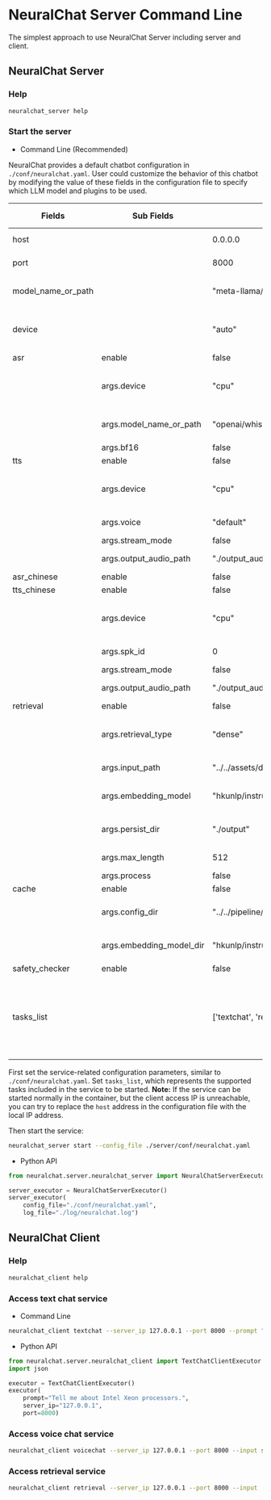 # NeuralChat Server Command Line

The simplest approach to use NeuralChat Server including server and client.

## NeuralChat Server
### Help
```bash
neuralchat_server help
```
### Start the server
- Command Line (Recommended)

NeuralChat provides a default chatbot configuration in `./conf/neuralchat.yaml`. User could customize the behavior of this chatbot by modifying the value of these fields in the configuration file to specify which LLM model and plugins to be used.

| Fields                    | Sub Fields               | Default Values                             | Possible Values                  |
| ------------------------- | ------------------------ | --------------------------------------- | --------------------------------- |
| host                      |                          | 0.0.0.0                                 | Any valid IP address              |
| port                      |                          | 8000                                    | Any valid port number             |
| model_name_or_path        |                          | "meta-llama/Llama-2-7b-chat-hf"        | A valid model name or path        |
| device                    |                          | "auto"                                  | "cpu", "hpu", "xpu", "cuda"       |
| asr                       | enable                   | false                                   | true, false                       |
|                           | args.device              | "cpu"                                   | "cpu", "hpu", "xpu", "cuda"       |
|                           | args.model_name_or_path  | "openai/whisper-small"                 | A valid ASR model name or path    |
|                           | args.bf16                | false                                   | true, false                       |
| tts                       | enable                   | false                                   | true, false                       |
|                           | args.device              | "cpu"                                   | "cpu", "hpu", "xpu", "cuda"       |
|                           | args.voice               | "default"                               | A valid TTS voice                 |
|                           | args.stream_mode         | false                                   | true, false                       |
|                           | args.output_audio_path   | "./output_audio.wav"                    | A valid file path                 |
| asr_chinese               | enable                   | false                                   | true, false                       |
| tts_chinese               | enable                   | false                                   | true, false                       |
|                           | args.device              | "cpu"                                   | "cpu", "hpu", "xpu", "cuda"       |
|                           | args.spk_id              | 0                                       | A valid speaker ID                |
|                           | args.stream_mode         | false                                   | true, false                       |
|                           | args.output_audio_path   | "./output_audio.wav"                    | A valid file path                 |
| retrieval                 | enable                   | false                                   | true, false                       |
|                           | args.retrieval_type      | "dense"                                 | "dense", other retrieval types   |
|                           | args.input_path          | "../../assets/docs/"                   | A valid input path                |
|                           | args.embedding_model     | "hkunlp/instructor-large"              | A valid embedding model           |
|                           | args.persist_dir         | "./output"                              | A valid directory path            |
|                           | args.max_length          | 512                                     | Any valid integer                 |
|                           | args.process             | false                                   | true, false                       |
| cache                     | enable                   | false                                   | true, false                       |
|                           | args.config_dir          | "../../pipeline/plugins/caching/cache_config.yaml" | A valid directory path |
|                           | args.embedding_model_dir | "hkunlp/instructor-large"              | A valid directory path            |
| safety_checker            | enable                   | false                                   | true, false                       |
| tasks_list                |                          | ['textchat', 'retrieval']              | List of task names, including 'textchat', 'voicechat', 'retrieval', 'text2image', 'finetune'                |



First set the service-related configuration parameters, similar to `./conf/neuralchat.yaml`. Set `tasks_list`, which represents the supported tasks included in the service to be started.
**Note:** If the service can be started normally in the container, but the client access IP is unreachable, you can try to replace the `host` address in the configuration file with the local IP address.

Then start the service:
```bash
neuralchat_server start --config_file ./server/conf/neuralchat.yaml
```

- Python API
```python
from neuralchat.server.neuralchat_server import NeuralChatServerExecutor

server_executor = NeuralChatServerExecutor()
server_executor(
    config_file="./conf/neuralchat.yaml", 
    log_file="./log/neuralchat.log")
```

## NeuralChat Client

### Help
```bash
neuralchat_client help
```
### Access text chat service

- Command Line
```bash
neuralchat_client textchat --server_ip 127.0.0.1 --port 8000 --prompt "Tell me about Intel Xeon processors."
```

- Python API
```python
from neuralchat.server.neuralchat_client import TextChatClientExecutor
import json

executor = TextChatClientExecutor()
executor(
    prompt="Tell me about Intel Xeon processors.",
    server_ip="127.0.0.1",
    port=8000)
```

### Access voice chat service
```bash
neuralchat_client voicechat --server_ip 127.0.0.1 --port 8000 --input say_hello.wav --output response.wav
```

### Access retrieval service
```bash
neuralchat_client retrieval --server_ip 127.0.0.1 --port 8000 --input ./docs/
```
